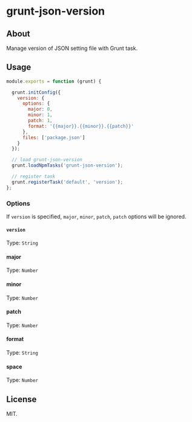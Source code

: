 # grunt-json-version

## About

Manage version of JSON setting file with Grunt task.

## Usage

```js
module.exports = function (grunt) {

  grunt.initConfig({
    version: {
      options: {
        major: 0,
        minor: 1,
        patch: 1,
        format: '{{major}}.{{minor}}.{{patch}}'
      },
      files: ['package.json']
    }
  });

  // load grunt-json-version
  grunt.loadNpmTasks('grunt-json-version');

  // register task
  grunt.registerTask('default', 'version');
};
```

### Options

If `version` is specified, `major`, `minor`, `patch`, `patch` options will be ignored.

#### `version`

Type: `String`

#### major

Type: `Number`

#### minor

Type: `Number`

#### patch

Type: `Number`

#### format

Type: `String`

#### space

Type: `Number`

## License

MIT.